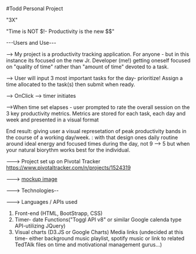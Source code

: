 #Todd Personal Project

  "3X"

"Time is NOT $!- Productivity is the new $$"

---Users and Use---

--> My project is a productivity tracking application.
For anyone - but in this instance its focused on the new Jr. Developer (me!) getting oneself focused on "quality of time" rather than "amount of time" devoted to a task.

--> User will input 3 most important tasks for the day- prioritize!
Assign a time allocated to the task(s) then submit when ready.

--> OnClick --> timer initiates

 -->When time set elapses - user prompted to rate the overall session on the 3 key productivity metrics.
Metrics are stored for each task, each day and week and presented in a visual format


 End result: giving user a visual represetation of peak productivity bands in the course of a working day/week.
          : with that design ones daily routine around ideal energy and focused times during the day, 
          not 9 --> 5 but when your natural biorythm works best for the individual.


 
  --->  Project set up on Pivotal Tracker https://www.pivotaltracker.com/n/projects/1524319


 
  --->  [mockup image](PProj.png) 


  --->  Technologies--

  --->  Languages / APIs used

  1. Front-end  (HTML, BootStrapp, CSS)
  2. Timer- date Functions("Toggl API v8" or similar Google calenda type API-utilizing JQuery)
  3. Visual charts (D3.JS or Google Charts)
     Media links (undecided at this time- either background music playlist, spotify music or link to 
     related TedTAlk files on time and motivational management gurus...)








